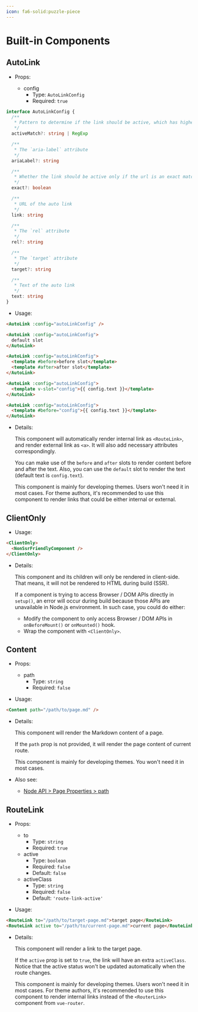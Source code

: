 ```yaml
---
icon: fa6-solid:puzzle-piece
---
```


# Built-in Components

## AutoLink

- Props:

  - config
    - Type: `AutoLinkConfig`
    - Required: `true`

```ts
interface AutoLinkConfig {
  /**
   * Pattern to determine if the link should be active, which has higher priority than `exact`
   */
  activeMatch?: string | RegExp

  /**
   * The `aria-label` attribute
   */
  ariaLabel?: string

  /**
   * Whether the link should be active only if the url is an exact match
   */
  exact?: boolean

  /**
   * URL of the auto link
   */
  link: string

  /**
   * The `rel` attribute
   */
  rel?: string

  /**
   * The `target` attribute
   */
  target?: string

  /**
   * Text of the auto link
   */
  text: string
}
```

- Usage:

```md
<AutoLink :config="autoLinkConfig" />

<AutoLink :config="autoLinkConfig">
  default slot
</AutoLink>

<AutoLink :config="autoLinkConfig">
  <template #before>before slot</template>
  <template #after>after slot</template>
</AutoLink>

<AutoLink :config="autoLinkConfig">
  <template v-slot="config">{{ config.text }}</template>
</AutoLink>

<AutoLink :config="autoLinkConfig">
  <template #before="config">{{ config.text }}</template>
</AutoLink>
```

- Details:

  This component will automatically render internal link as `<RouteLink>`, and render external link as `<a>`. It will also add necessary attributes correspondingly.

  You can make use of the `before` and `after` slots to render content before and after the text. Also, you can use the `default` slot to render the text (default text is `config.text`).

  This component is mainly for developing themes. Users won't need it in most cases. For theme authors, it's recommended to use this component to render links that could be either internal or external.

## ClientOnly

- Usage:

```md
<ClientOnly>
  <NonSsrFriendlyComponent />
</ClientOnly>
```

- Details:

  This component and its children will only be rendered in client-side. That means, it will not be rendered to HTML during build (SSR).

  If a component is trying to access Browser / DOM APIs directly in `setup()`, an error will occur during build because those APIs are unavailable in Node.js environment. In such case, you could do either:

  - Modify the component to only access Browser / DOM APIs in `onBeforeMount()` or `onMounted()` hook.
  - Wrap the component with `<ClientOnly>`.

## Content

- Props:

  - path
    - Type: `string`
    - Required: `false`

- Usage:

```md
<Content path="/path/to/page.md" />
```

- Details:

  This component will render the Markdown content of a page.

  If the `path` prop is not provided, it will render the page content of current route.

  This component is mainly for developing themes. You won't need it in most cases.

- Also see:
  - [Node API > Page Properties > path](./node-api.md#path)

## RouteLink

- Props:

  - to
    - Type: `string`
    - Required: `true`
  - active
    - Type: `boolean`
    - Required: `false`
    - Default: `false`
  - activeClass
    - Type: `string`
    - Required: `false`
    - Default: `'route-link-active'`

- Usage:

```md
<RouteLink to="/path/to/target-page.md">target page</RouteLink>
<RouteLink active to="/path/to/current-page.md">current page</RouteLink>
```

- Details:

  This component will render a link to the target page.

  If the `active` prop is set to `true`, the link will have an extra `activeClass`. Notice that the active status won't be updated automatically when the route changes.

  This component is mainly for developing themes. Users won't need it in most cases. For theme authors, it's recommended to use this component to render internal links instead of the `<RouterLink>` component from `vue-router`.
